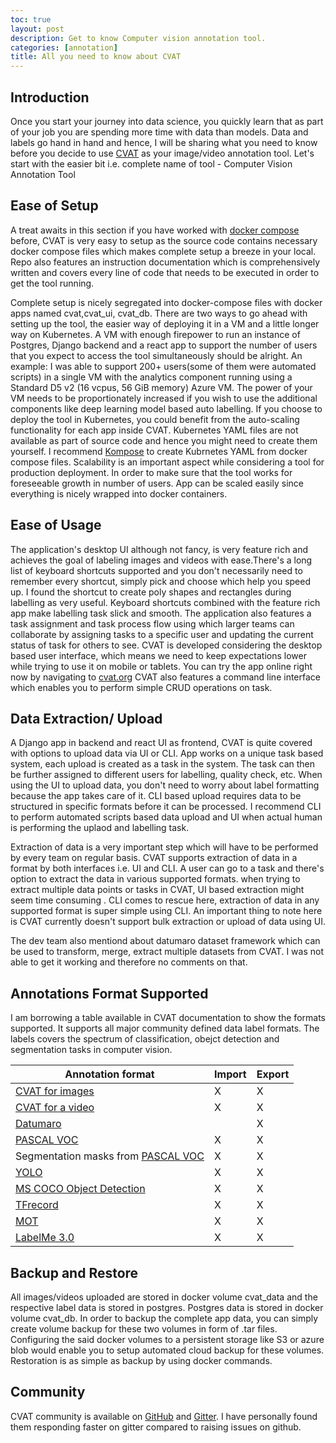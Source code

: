 ```yaml
---
toc: true
layout: post
description: Get to know Computer vision annotation tool.
categories: [annotation]
title: All you need to know about CVAT
---
```

## Introduction

Once you start your journey into data science, you quickly learn that as part of your job you are spending more time with data than models. Data and labels go hand in hand and hence, I will be sharing what you need to know before you decide to use [CVAT](https://cvat.org) as your image/video annotation tool. Let's start with the easier bit i.e. complete name of tool - Computer Vision Annotation Tool 


## Ease of Setup

A treat awaits in this section if you have worked with [docker compose](https://docs.docker.com/compose/) before, CVAT is very easy to setup as the source code contains necessary docker compose files which makes complete setup a breeze in your local. Repo also features an instruction documentation which is comprehensively written and covers every line of code that needs to be executed in order to get the tool running.  

Complete setup is nicely segregated into docker-compose files with docker apps named cvat,cvat_ui, cvat_db. 
There are two ways to go ahead with setting up the tool, the easier way of deploying it in a VM and a little longer way on Kubernetes. A VM with enough firepower to run an instance of Postgres, Django backend and a react app to support the number of users that you expect to access the tool simultaneously should be alright. An example: I was able to support 200+ users(some of them were automated scripts) in a single VM with the analytics component running using a Standard D5 v2 (16 vcpus, 56 GiB memory) Azure VM. The power of your VM needs to be proportionately increased if you wish to use the additional components like deep learning model based auto labelling. 
If you choose to deploy the tool in Kubernetes, you could benefit from the auto-scaling functionality for each app inside CVAT. Kubernetes YAML files are not available as part of source code and hence you might need to create them yourself. I recommend [Kompose](https://kompose.io) to create Kubrnetes YAML from docker compose files. Scalability is an important aspect while considering a tool for production deployment. In order to make sure that the tool works for foreseeable growth in number of users. App can be scaled easily since everything is nicely wrapped into docker containers. 

## Ease of Usage

The application's desktop UI although not fancy, is very feature rich and achieves the goal of labeling images and videos with ease.There's a long list of keyboard shortcuts supported and you don't necessarily need to remember every shortcut, simply pick and choose which help you speed up. I found the shortcut to create poly shapes and rectangles during labelling as very useful. Keyboard shortcuts combined with the feature rich app make labelling task slick and smooth. The application also features a task assignment and task process flow using which larger teams can collaborate by assigning tasks to a specific user and updating the current status of task for others to see. CVAT is developed considering the desktop based user interface, which means we need to keep expectations lower while trying to use it on mobile or tablets. You can try the app online right now by navigating to [cvat.org](https://cvat.org)
CVAT also features a command line interface which enables you to perform simple CRUD operations on task.

## Data Extraction/ Upload

A Django app in backend and react UI as frontend, CVAT is quite covered with options to upload data via UI or CLI. App works on a unique task based system, each upload is created as a task in the system. The task can then be further assigned to different users for labelling, quality check, etc. When using the UI to upload data, you don't need to worry about label formatting because the app takes care of it. CLI based upload requires data to be structured in specific formats before it can be processed. I recommend CLI to perform automated scripts based data upload and UI when actual human is performing the uplaod and labelling task. 

Extraction of data is a very important step which will have to be performed by every team on regular basis. CVAT supports extraction of data in a format by both interfaces i.e. UI and CLI. A user can go to a task and there's option to extract the data in various supported formats. when trying to extract multiple data points or tasks in CVAT, UI based extraction might seem time consuming . CLI comes to rescue here, extraction of data in any supported format is super simple using CLI. An important thing to note here is CVAT currently doesn't support bulk extraction or upload of data using UI.

The dev team also mentiond about datumaro dataset framework which can be used to transform, merge, extract multiple datasets from CVAT. I was not able to get it working and therefore no comments on that. 

## Annotations Format Supported

I am borrowing a table available in CVAT documentation to show the formats supported. It supports all major community defined data label formats. The labels covers the spectrum of classification, obejct detection and segmentation tasks in computer vision.


| Annotation format                                                                          | Import | Export |
| ------------------------------------------------------------------------------------------ | ------ | ------ |
| [CVAT for images](https://github.com/jainds/cvat/blob/develop/cvat/apps/documentation/xml_format.md#annotation)                        | X      | X      |
| [CVAT for a video](https://github.com/jainds/cvat/blob/develop/cvat/apps/documentation/xml_format.md#interpolation)                    | X      | X      |
| [Datumaro](https://github.com/jainds/cvat/blob/develop/datumaro/README.md)                                                             |        | X      |
| [PASCAL VOC](http://host.robots.ox.ac.uk/pascal/VOC/)                                      | X      | X      |
| Segmentation masks from [PASCAL VOC](http://host.robots.ox.ac.uk/pascal/VOC/)              | X      | X      |
| [YOLO](https://pjreddie.com/darknet/yolo/)                                                 | X      | X      |
| [MS COCO Object Detection](http://cocodataset.org/#format-data)                            | X      | X      |
| [TFrecord](https://www.tensorflow.org/tutorials/load_data/tf_records)                      | X      | X      |
| [MOT](https://motchallenge.net/)                                                           | X      | X      |
| [LabelMe 3.0](http://labelme.csail.mit.edu/Release3.0)                                     | X      | X      |

## Backup and Restore

All images/videos uploaded are stored in docker volume cvat_data and the respective label data is stored in postgres. Postgres data is stored in docker volume cvat_db. In order to backup the complete app data, you can simply create volume backup for these two volumes in form of .tar files. 
Configuring the said docker volumes to a persistent storage like S3 or azure blob would enable you to setup automated cloud backup for these volumes. 
Restoration is as simple as backup by using docker commands. 

## Community

CVAT community is available on [GitHub](https://github.com/opencv/cvat) and [Gitter](https://gitter.im/opencv-cvat/public). I have personally found them responding faster on gitter compared to raising issues on github. 

